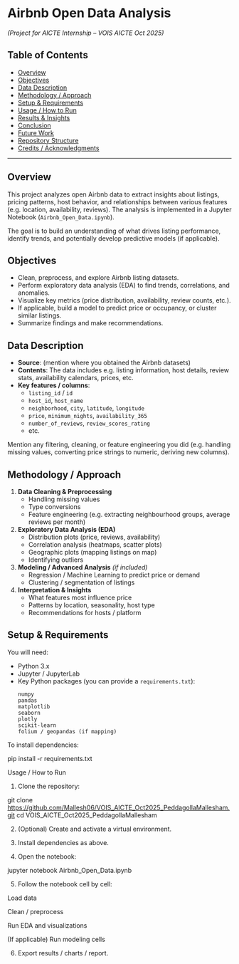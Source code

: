 # Airbnb Open Data Analysis  
*(Project for AICTE Internship – VOIS AICTE Oct 2025)*  

## Table of Contents  
- [Overview](#overview)  
- [Objectives](#objectives)  
- [Data Description](#data-description)  
- [Methodology / Approach](#methodology--approach)  
- [Setup & Requirements](#setup--requirements)  
- [Usage / How to Run](#usage--how-to-run)  
- [Results & Insights](#results--insights)  
- [Conclusion](#conclusion)  
- [Future Work](#future-work)  
- [Repository Structure](#repository-structure)  
- [Credits / Acknowledgments](#credits--acknowledgments)  

---

## Overview  
This project analyzes open Airbnb data to extract insights about listings, pricing patterns, host behavior, and relationships between various features (e.g. location, availability, reviews). The analysis is implemented in a Jupyter Notebook (`Airbnb_Open_Data.ipynb`).  

The goal is to build an understanding of what drives listing performance, identify trends, and potentially develop predictive models (if applicable).

## Objectives  
- Clean, preprocess, and explore Airbnb listing datasets.  
- Perform exploratory data analysis (EDA) to find trends, correlations, and anomalies.  
- Visualize key metrics (price distribution, availability, review counts, etc.).  
- If applicable, build a model to predict price or occupancy, or cluster similar listings.  
- Summarize findings and make recommendations.  

## Data Description  
- **Source**: (mention where you obtained the Airbnb datasets)  
- **Contents**: The data includes e.g. listing information, host details, review stats, availability calendars, prices, etc.  
- **Key features / columns**:  
  - `listing_id` / `id`  
  - `host_id`, `host_name`  
  - `neighborhood`, `city`, `latitude`, `longitude`  
  - `price`, `minimum_nights`, `availability_365`  
  - `number_of_reviews`, `review_scores_rating`  
  - etc.  

Mention any filtering, cleaning, or feature engineering you did (e.g. handling missing values, converting price strings to numeric, deriving new columns).

## Methodology / Approach  
1. **Data Cleaning & Preprocessing**  
   - Handling missing values  
   - Type conversions  
   - Feature engineering (e.g. extracting neighbourhood groups, average reviews per month)  
2. **Exploratory Data Analysis (EDA)**  
   - Distribution plots (price, reviews, availability)  
   - Correlation analysis (heatmaps, scatter plots)  
   - Geographic plots (mapping listings on map)  
   - Identifying outliers  
3. **Modeling / Advanced Analysis** *(if included)*  
   - Regression / Machine Learning to predict price or demand  
   - Clustering / segmentation of listings  
4. **Interpretation & Insights**  
   - What features most influence price  
   - Patterns by location, seasonality, host type  
   - Recommendations for hosts / platform  

## Setup & Requirements  

You will need:

- Python 3.x  
- Jupyter / JupyterLab  
- Key Python packages (you can provide a `requirements.txt`):  
  ```text
  numpy  
  pandas  
  matplotlib  
  seaborn  
  plotly  
  scikit-learn  
  folium / geopandas (if mapping)

To install dependencies:

pip install -r requirements.txt

Usage / How to Run

1. Clone the repository:

git clone https://github.com/Mallesh06/VOIS_AICTE_Oct2025_PeddagollaMallesham.git
cd VOIS_AICTE_Oct2025_PeddagollaMallesham


2. (Optional) Create and activate a virtual environment.


3. Install dependencies as above.


4. Open the notebook:

jupyter notebook Airbnb_Open_Data.ipynb


5. Follow the notebook cell by cell:

Load data

Clean / preprocess

Run EDA and visualizations

(If applicable) Run modeling cells



6. Export results / charts / report.


